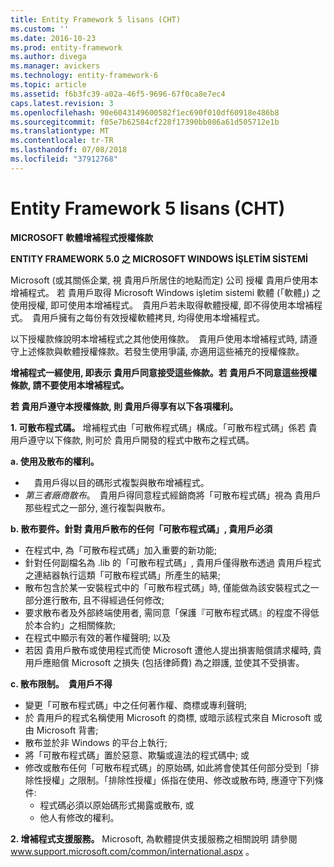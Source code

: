 ```yaml
---
title: Entity Framework 5 lisans (CHT)
ms.custom: ''
ms.date: 2016-10-23
ms.prod: entity-framework
ms.author: divega
ms.manager: avickers
ms.technology: entity-framework-6
ms.topic: article
ms.assetid: f6b3fc39-a02a-46f5-9696-67f0ca8e7ec4
caps.latest.revision: 3
ms.openlocfilehash: 90e6043149600582f1ec690f010df60918e486b8
ms.sourcegitcommit: f05e7b62584cf228f17390bb086a61d505712e1b
ms.translationtype: MT
ms.contentlocale: tr-TR
ms.lasthandoff: 07/08/2018
ms.locfileid: "37912768"
---
```

# <a name="entity-framework-5-license-cht"></a>Entity Framework 5 lisans (CHT)
**MICROSOFT 軟體增補程式授權條款**

**ENTITY FRAMEWORK 5.0 之 MICROSOFT WINDOWS İŞLETİM SİSTEMİ**

Microsoft (或其關係企業, 視 貴用戶所居住的地點而定) 公司 授權 貴用戶使用本增補程式。 若 貴用戶取得 Microsoft Windows işletim sistemi 軟體 (「軟體」) 之使用授權, 即可使用本增補程式。　貴用戶若未取得軟體授權, 即不得使用本增補程式。　貴用戶擁有之每份有效授權軟體拷貝, 均得使用本增補程式。

以下授權款條說明本增補程式之其他使用條款。　貴用戶使用本增補程式時, 請遵守上述條款與軟體授權條款。若發生使用爭議, 亦適用這些補充的授權條款。

**增補程式一經使用, 即表示 貴用戶同意接受這些條款。若 貴用戶不同意這些授權條款, 請不要使用本增補程式。**

**若 貴用戶遵守本授權條款, 則 貴用戶得享有以下各項權利。**

**1. 可散布程式碼。** 增補程式由「可散佈程式碼」構成。「可散布程式碼」係若 貴用戶遵守以下條款, 則可於 貴用戶開發的程式中散布之程式碼。

**a. 使用及散布的權利。**

-   　貴用戶得以目的碼形式複製與散布增補程式。
-   *第三者廠商散布*。　貴用戶得同意程式經銷商將「可散布程式碼」視為 貴用戶那些程式之一部分, 進行複製與散布。

**b. 散布要件。針對 貴用戶散布的任何「可散布程式碼」, 貴用戶必須**

-   在程式中, 為「可散布程式碼」加入重要的新功能;
-   針對任何副檔名為 .lib 的「可散布程式碼」, 貴用戶僅得散布透過 貴用戶程式之連結器執行這類「可散布程式碼」所產生的結果;
-   散布包含於某一安裝程式中的「可散布程式碼」時, 僅能做為該安裝程式之一部分進行散布, 且不得經過任何修改;
-   要求散布者及外部終端使用者, 需同意「保護『可散布程式碼』的程度不得低於本合約」之相關條款;
-   在程式中顯示有效的著作權聲明; 以及
-   若因 貴用戶散布或使用程式而使 Microsoft 遭他人提出損害賠償請求權時, 貴用戶應賠償 Microsoft 之損失 (包括律師費) 為之辯護, 並使其不受損害。

**c. 散布限制。　貴用戶不得**

-   變更「可散布程式碼」中之任何著作權、商標或專利聲明;
-   於 貴用戶的程式名稱使用 Microsoft 的商標, 或暗示該程式來自 Microsoft 或由 Microsoft 背書;
-   散布並於非 Windows 的平台上執行;
-   將「可散布程式碼」置於惡意、欺騙或違法的程式碼中; 或
-   修改或散布任何「可散布程式碼」的原始碼, 如此將會使其任何部分受到「排除性授權」之限制。「排除性授權」係指在使用、修改或散布時, 應遵守下列條件:
    -   程式碼必須以原始碼形式揭露或散布, 或
    -   他人有修改的權利。

**2. 增補程式支援服務。** Microsoft, 為軟體提供支援服務之相關說明 請參閱 www.support.microsoft.com/common/international.aspx 。
